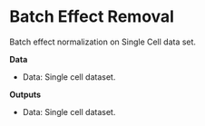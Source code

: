 Batch Effect Removal
====================

Batch effect normalization on Single Cell data set.

**Data**
- Data: Single cell dataset.

**Outputs**
- Data: Single cell dataset.
